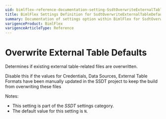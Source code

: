```yaml
---
uid: bimlflex-reference-documentation-setting-SsdtOverwriteExternalTableDefaults
title: BimlFlex Settings Definition for SsdtOverwriteExternalTableDefaults
summary: Documentation of settings option within BimlFlex for SsdtOverwriteExternalTableDefaults
varigenceProduct: BimlFlex
varigenceArticleType: Reference
---
```


# Overwrite External Table Defaults

Determines if existing external table-related files are overwritten.

Disable this if the values for Credentials, Data Sources, External Table Formats have been manually updated in the SSDT project to keep the build from overwriting these files

Notes:

* This setting is part of the *SSDT* settings category.
* The default value for this setting is `N`.